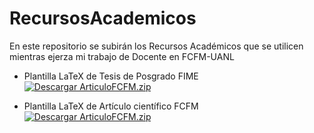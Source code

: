 # RecursosAcademicos
En este repositorio se subirán los Recursos Académicos que se utilicen mientras ejerza mi trabajo de Docente en FCFM-UANL


- Plantilla LaTeX de Tesis de Posgrado FIME [![Descargar ArticuloFCFM.zip](https://img.shields.io/badge/📥_Descargar-TesisFIME.zip-blue?style=for-the-badge)](https://raw.githubusercontent.com/ProfeLuisFCFM/RecursosAcademicos/main/PlantillasLaTeX/comprimidos/TesisFIME.zip)

- Plantilla LaTeX de Artículo científico FCFM [![Descargar ArticuloFCFM.zip](https://img.shields.io/badge/📥_Descargar-ArticuloFCFM.zip-blue?style=for-the-badge)](https://raw.githubusercontent.com/ProfeLuisFCFM/RecursosAcademicos/main/PlantillasLaTeX/comprimidos/ArticuloFCFM.zip)
